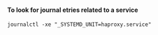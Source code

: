 #### To look for journal etries related to a service
```
journalctl -xe "_SYSTEMD_UNIT=haproxy.service"
```
